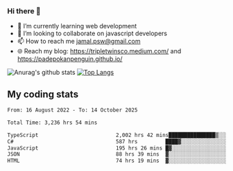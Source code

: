 ### Hi there 👋

<!--
**padepokanpenguin/padepokanpenguin** is a ✨ _special_ ✨ repository because its `README.md` (this file) appears on your GitHub profile.
-->

- 🌱 I’m currently learning  web development
- 👯 I’m looking to collaborate on javascript developers
- 📫 How to reach me jamal.psw@gmail.com
- 🌐 Reach my blog:
   https://tripletwinsco.medium.com/ and
   https://padepokanpenguin.github.io/

![Anurag's github stats](https://github-readme-stats.vercel.app/api?username=padepokanpenguin&count_private=true&disable_animations=false&show_icons=true&theme=default)
[![Top Langs](https://github-readme-stats.vercel.app/api/top-langs/?username=padepokanpenguin&theme=default&layout=compact)](https://github.com/padepokanpenguin)

## My coding stats

<!--START_SECTION:waka-->

```txt
From: 16 August 2022 - To: 14 October 2025

Total Time: 3,236 hrs 54 mins

TypeScript                         2,002 hrs 42 mins███████████████▒░░░░░░░░░   61.87 %
C#                                 587 hrs         ████▓░░░░░░░░░░░░░░░░░░░░   18.13 %
JavaScript                         195 hrs 26 mins █▓░░░░░░░░░░░░░░░░░░░░░░░   06.04 %
JSON                               88 hrs 39 mins  ▓░░░░░░░░░░░░░░░░░░░░░░░░   02.74 %
HTML                               74 hrs 19 mins  ▓░░░░░░░░░░░░░░░░░░░░░░░░   02.30 %
```

<!--END_SECTION:waka-->


